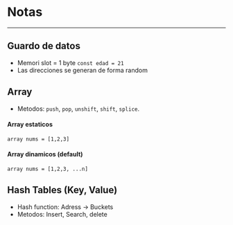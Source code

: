 # Notas
---

## Guardo de datos
- Memori slot = 1 byte ```const edad = 21 ```
- Las direcciones se generan de forma random

## Array
- Metodos: 
```push```, ```pop```, ```unshift```,
```shift```, ```splice```.
#### Array estaticos
```array nums = [1,2,3] ```
#### Array dinamicos (default)
```array nums = [1,2,3, ...n]```
## Hash Tables (Key, Value)
- Hash function: Adress -> Buckets
- Metodos: Insert, Search, delete
